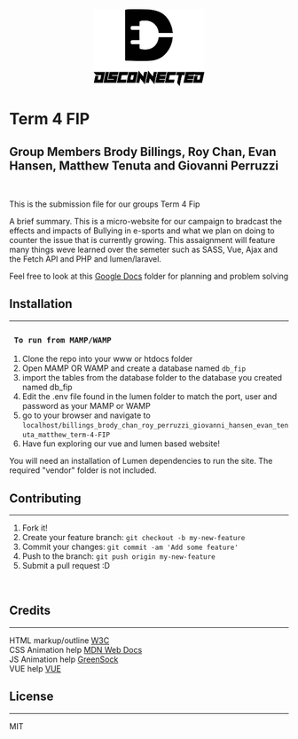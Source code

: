 <div align="center">
  <img src="images/fip_logo_new.svg" width="200px">
</div>

# Term 4 FIP
## Group Members Brody Billings, Roy Chan, Evan Hansen, Matthew Tenuta and Giovanni Perruzzi

<br>

This is the submission file for our groups Term 4 Fip
<br>

A brief summary. This is a micro-website for our campaign to bradcast the effects and impacts of Bullying in e-sports and what we plan on doing to counter the issue that is currently growing. This assaignment will feature many things weve learned over the semeter such as SASS, Vue, Ajax and the Fetch API and PHP and lumen/laravel.

Feel free to look at this [Google Docs](https://drive.google.com/drive/folders/1Ft7QOTgrdW0cAA29n3YYRMW8-zdodazj?usp=sharinghttps://drive.google.com/drive/folders/1Ft7QOTgrdW0cAA29n3YYRMW8-zdodazj?usp=sharing) folder for planning and problem solving

## Installation
***

### ` To run from MAMP/WAMP`
1. Clone the repo into your www or htdocs folder
2. Open MAMP OR WAMP and create a database named `db_fip`
3. import the tables from the database folder to the database you created named db_fip
4. Edit the .env file found in the lumen folder to match the port, user and password as your MAMP or WAMP <br>
5. go to your browser and navigate to `localhost/billings_brody_chan_roy_perruzzi_giovanni_hansen_evan_tenuta_matthew_term-4-FIP`
6. Have fun exploring our vue and lumen based website!

You will need an installation of Lumen dependencies to run the site. The required "vendor" folder is not included.

## Contributing
***

1. Fork it!
2. Create your feature branch: `git checkout -b my-new-feature`
3. Commit your changes: `git commit -am 'Add some feature'`
4. Push to the branch: `git push origin my-new-feature`
5. Submit a pull request :D

<br>

## Credits
***
HTML markup/outline [W3C](https://validator.w3.org/)
<br>
CSS Animation help [MDN Web Docs](https://developer.mozilla.org/en-US/)
<br>
JS Animation help [GreenSock](https://greensock.com/)
<br>
VUE help [VUE](https://vuejs.org/)
<br>

## License
***
MIT
